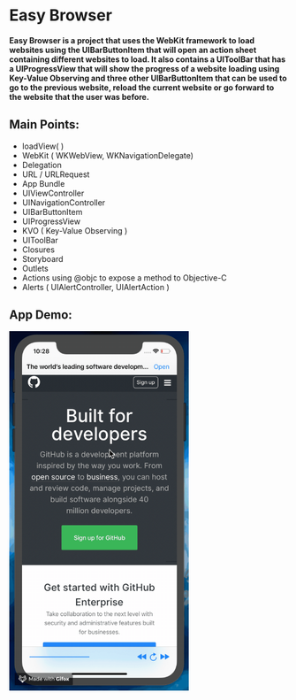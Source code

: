# Easy Browser

#### Easy Browser is a project that uses the WebKit framework to load websites using the UIBarButtonItem that will open an action sheet containing different websites to load. It also contains a UIToolBar that has a UIProgressView that will show the progress of a website loading using Key-Value Observing and three other UIBarButtonItem that can be used to go to the previous website, reload the current website or go forward to the website that the user was before.

## Main Points:

* loadView( )
* WebKit ( WKWebView, WKNavigationDelegate)
* Delegation
* URL / URLRequest
* App Bundle
* UIViewController
* UINavigationController
* UIBarButtonItem
* UIProgressView
* KVO ( Key-Value Observing )
* UIToolBar
* Closures
* Storyboard
* Outlets
* Actions using @objc to expose a method to Objective-C
* Alerts ( UIAlertController, UIAlertAction )

## App Demo:

<img src="demo.gif?raw=true" width="325px" height="650">
